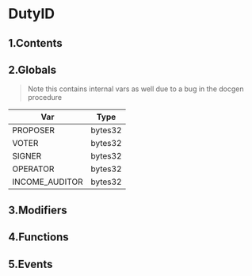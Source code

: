 # DutyID





## 1.Contents
<!-- START doctoc -->
<!-- END doctoc -->

## 2.Globals

> Note this contains internal vars as well due to a bug in the docgen procedure

| Var | Type |
| --- | --- |
| PROPOSER | bytes32 |
| VOTER | bytes32 |
| SIGNER | bytes32 |
| OPERATOR | bytes32 |
| INCOME_AUDITOR | bytes32 |

## 3.Modifiers

## 4.Functions

## 5.Events
